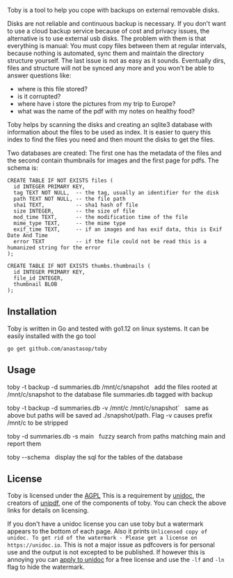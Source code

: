 
Toby is a tool to help you cope with backups on external removable disks.

Disks are not reliable and continuous backup is necessary. If you don't want to use a cloud backup service because of cost and privacy issues, the alternative is to use external usb disks. The problem with them is that everything is manual: You must copy files between them at regular intervals, because nothing is automated, sync them and maintain the directory structure yourself. The last issue is not as easy as it sounds. Eventually dirs, files and structure will not be synced any more and you won't be able to answer questions like:

- where is this file stored?
- is it corrupted?
- where have i store the pictures from my trip to Europe?
- what was the name of the pdf with my notes on healthy food?

Toby helps by scanning the disks and creating an sqlite3 database with information about the files to be used as index. It is easier to query this index to find the files you need and then mount the disks to get the files.

Two databases are created: The first one has the metadata of the files and the second contain thumbnails for images and the first page for pdfs. The schema is:

```
CREATE TABLE IF NOT EXISTS files (
  id INTEGER PRIMARY KEY,
  tag TEXT NOT NULL,  -- the tag, usually an identifier for the disk
  path TEXT NOT NULL, -- the file path
  sha1 TEXT,          -- sha1 hash of file
  size INTEGER,       -- the size of file
  mod_time TEXT,      -- the modification time of the file
  mime_type TEXT,     -- the mime type
  exif_time TEXT,     -- if an images and has exif data, this is Exif Date And Time
  error TEXT          -- if the file could not be read this is a humanized string for the error
);

CREATE TABLE IF NOT EXISTS thumbs.thumbnails (
  id INTEGER PRIMARY KEY,
  file_id INTEGER,
  thumbnail BLOB
);
```

## Installation

Toby is written in Go and tested with go1.12 on linux systems. It can be easily installed with the go tool

```
go get github.com/anastasop/toby
```

## Usage

toby -t backup -d summaries.db /mnt/c/snapshot
&nbsp;&nbsp;add the files rooted at /mnt/c/snapshot to the database file summaries.db tagged with backup

toby -t backup -d summaries.db -v /mnt/c /mnt/c/snapshot`
&nbsp;&nbsp;same as above but paths will be saved ad ./snapshot/path. Flag -v causes prefix /mnt/c to be stripped

toby -d summaries.db -s main
&nbsp;&nbsp;fuzzy search from paths matching main and report them

toby --schema
&nbsp;&nbsp;display the sql for the tables of the database

## License

Toby is licensed under the [AGPL](https://www.gnu.org/licenses/agpl-3.0.en.html) This is a requirement by [unidoc](https://unidoc.io/), the creators of [unipdf](https://github.com/unidoc/unipdf), one of the components of toby. You can check the above links for details on licensing.

If you don't have a unidoc license you can use toby but a watermark appears to the bottom of each page. Also it prints `Unlicensed copy of unidoc. To get rid of the watermark - Please get a license on https://unidoc.io`. This is not a major issue as pdfcovers is for personal use and the output is not excepted to be published. If however this is annoying you can [apply to unidoc](https://unidoc.io/pricing/) for a free license and use the `-lf` and `-ln` flag to hide the watermark.
